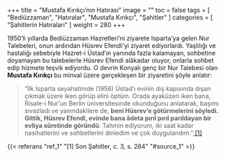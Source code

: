+++
title = "Mustafa Kırıkçı’nın Hatırası"
image = ""
toc = false
tags = [
    "Bediüzzaman",
    "Hatıralar",
    "Mustafa Kırıkçı",
    "Şahitler"
]
categories = [
    "Şahitlerin Hatıraları"
]
weight = 280
+++


1950’li yıllarda Bediüzzaman Hazretleri’ni ziyarete Isparta’ya gelen Nur Talebeleri, onun ardından Hüsrev Efendi’yi ziyaret ediyorlardı. Yaşlılığı ve hastalığı sebebiyle Hazret-i Üstad’ın yanında fazla kalamayan, sohbetine doyamayan bu talebelerle Hüsrev Efendi alâkadar oluyor, onlarla sohbet edip hizmete teşvik ediyordu. O devrin Konyalı genç bir Nur Talebesi olan **Mustafa Kırıkçı** bu minval üzere gerçekleşen bir ziyaretini şöyle anlatır:

> “İlk Isparta seyahatimde (1956) Üstad’ı evinin dış kapısında dışarı çıkmak üzere iken görüp elini öptüm. Orada ayaküzeri iken bana, Risale-i Nur’un Berlin üniversitesinde okunduğunu anlatarak, başımı sıvazladı ve yanındakilere de, **beni Hüsrev’e götürmelerini söyledi. Gittik, Hüsrev Efendi, evinde bana âdeta pırıl pırıl parıldayan bir evliya sûretinde göründü**. Tahmin ediyorum, iki saat kadar nasihatlerini ve sohbetlerini dinledim ve çok duygulandım.”<a name="source_1" href="#ref_1"> [1] </a>


{{< referans "ref_1" "[1] Son Şahitler, c. 3, s. 284" "#source_1" >}}

